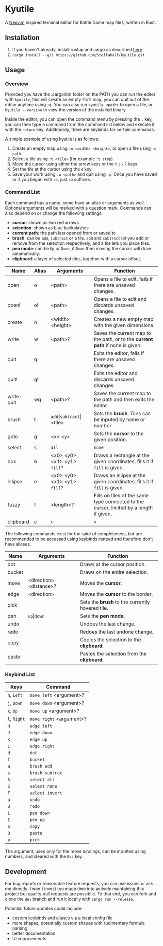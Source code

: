 # Kyutile
A [Neovim](https://neovim.io) inspired terminal editor for Battle Dome map files, written in Rust.

## Installation
1. If you haven't already, install rustup and cargo as described [here](https://doc.rust-lang.org/cargo/getting-started/installation.html).
2. ```cargo install --git https://github.com/StellaHalf/kyutile.git```

## Usage

### Overview

Provided you have the .cargo/bin folder on the PATH you can run the editor with ```kyutile```, this
will create an empty 11x11 map, you can quit out of the editor anytime using `:q`.
You can also run ```kyutile <path>``` to open a file, or ```kyutile --version```
to view the version of the installed binary.

Inside the editor, you can open the command menu by pressing the `:` key, you can then type a command
from the command list below and execute it with the `return` key. Additionally, there are keybinds for certain commands.

A simple example of using kyutile is as follows:
1. Create an empty map using `:n <width> <height>`, or open a file using `:o path`.
2. Select a tile using `:t <tile>` (for example `:t stop`).
3. Move the cursor using either the arrow keys or the `h` `j` `k` `l` keys.
4. Set the tile at the cursor using the `d` key.
5. Save your work using `:w <path>` and quit using `:q`. Once you have saved or if you began with `:o`, just `:w` suffices.

### Command List
Each command has a name, some have an alias or arguments as well. Optional arguments will be marked with a question mark.
Commands can also depend on or change the following settings:
- **cursor**: shown as two red arrows
- **selection**: shown as blue backslashes 
- **current path**: the path last opened from or saved to
- **brush**: can be `add`, `subtract` or a tile. `add` and `subtract` let you add or remove from the selection respectively, and a tile lets you place tiles.
- **pen mode**: can be `Up` or `Down`, if `Down` then moving the cursor will draw automatically.
- **clipboard**: a layer of selected tiles, together with a cursor offset.

| Name       | Alias | Arguments                           | Function                                                                                                                                 |
| ---------- | ----- | ----------------------------------- | ---------------------------------------------------------------------------------------------------------------------------------------- |
| open       | o     | \<path\>                            | Opens a file to edit, fails if there are unsaved changes.                                                                                | 
| open!      | o!    | \<path\>                            | Opens a file to edit and discards unsaved changes.                                                                                       |
| create     | n     | \<width\> \<height\>                | Creates a new empty map with the given dimensions.                                                                                       |
| write      | w     | \<path\>?                           | Saves the current map to the path, or to the **current path** if none is given.                                                          |
| quit       | q     |                                     | Exits the editor, fails if there are unsaved changes.                                                                                    |
| quit!      | q!    |                                     | Exits the editor and discards unsaved changes.                                                                                           |
| write-quit | wq    | \<path\>?                           | Saves the current map to the path and then exits the editor.                                                                             |
| brush      | t     | `add`\|`subtract`\|\<tile\>         | Sets the **brush**. Tiles can be inputed by name or number.                                                                              |
| goto       | g     | \<x\> \<y\>                         | Sets the **cursor** to the given position.                                                                                               |
| select     | s     | `all`|`none`|`invert`|\<tile\>      | Respectively **selects** everything, nothing, inverts the selection or all tiles of the given type.                                      |
| box        | b     | \<x0\> \<y0\> \<x1\> \<y1\> `fill`? | Draws a rectangle at the given coordinates, fills it if `fill` is given.                                                                 |
| ellipse    | e     | \<x0\> \<y0\> \<x1\> \<y1\> `fill`? | Draws an ellipse at the given coordinates, fills it if `fill` is given.                                                                  |
| fuzzy      | f     | \<length\>?                         | Fills on tiles of the same type connected to the cursor, limited by a length if given.                                                   |
| clipboard  | c     | `c`|`a`|`h`|`v`                     | Rotates the contents of the **clipboard** clockwise (`c`) or anticlockwise (`a`), or reflects it vertically (`v`) or horizontally (`h`). |
 
The following commands exist for the sake of completeness, but are recommended to be accessed using keybinds instead and therefore don't have aliases.

| Name      | Arguments                                    | Function                                                                                            |
| --------- | -------------------------------------------- | --------------------------------------------------------------------------------------------------- |
| dot       |                                              | Draws at the cursor position.                                                                       |
| bucket    |                                              | Draws on the entire selection.                                                                      |
| move      | \<direction\> \<distance\>?                  | Moves the **cursor**.                                                                               |
| edge      | \<direction\>                                | Moves the **cursor** to the border.                                                                 |
| pick      |                                              | Sets the **brush** to the currently hovered tile.                                                   |
| pen       | `up`\|`down`                                 | Sets the **pen mode**.                                                                              |
| undo      |                                              | Undoes the last change.                                                                             |
| redo      |                                              | Redoes the last undone change.                                                                      |
| copy      |                                              | Copies the selection to the **clipboard**.                                                          |
| paste     |                                              | Pastes the selection from the **clipboard**.                                                        |

### Keybind List

| Keys         | Command                                            |
| ------------ | -------------------------------------------------- |
| `h`, `Left`  | `move left` \<argument\>?                          |
| `j`, `Down`  | `move down` \<argument\>?                          |
| `k`, `Up`    | `move up` \<argument\>?                            |
| `l`, `Right` | `move right` \<argument\>?                         |
| `H`          | `edge left`                                        |
| `J`          | `edge down`                                        |
| `K`          | `edge up`                                          |
| `L`          | `edge right`                                       |
| `d`          | `dot`                                              |
| `f`          | `bucket`                                           |
| `a`          | `brush add`                                        |
| `s`          | `brush subtrac`                                    |
| `A`          | `select all`                                       |
| `S`          | `select none`                                      |
| `F`          | `select invert`                                    |
| `u`          | `undo`                                             |
| `U`          | `redo`                                             |
| `i`          | `pen down`                                         |
| `I`          | `pen up`                                           |
| `o`          | `copy`                                             |
| `O`          | `paste`                                            |
| `p`          | `pick`                                             |

The argument, used only for the move bindings, can be inputted using numbers, and cleared with the `Esc` key. 

## Development

For bug reports or reasonable feature requests, you can use issues or ask me directly. I won't invest too much time into
actively maintaining this project but quality pull requests are possiblle. To that end, you can fork and clone the `dev` branch
and run it locally with `cargo run --release`.

Potential future updates could include:
- custom keybinds and aliases via a local config file
- more shapes, potentially custom shapes with rudimentary formula parsing
- better documentation
- UI improvements
